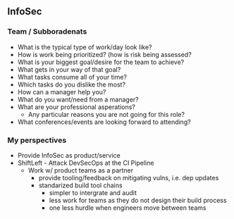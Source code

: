 


## InfoSec

### Team / Subboradenats

 - What is the typical type of work/day look like?
 - How is work being prioritized? (how is risk being assessed?
 - What is your biggest goal/desire for the team to achieve?
 - What gets in your way of that goal?
 - What tasks consume all of your time?
 - Which tasks do you dislike the most?
 - How can a manager help you?
 - What do you want/need from a manager?
 - What are your professional asperations?
	 - Any particular reasons you are not going for this role?
 - What conferences/events are looking forward to attending?

### My perspectives

 - Provide InfoSec as product/service
 - ShiftLeft - Attack DevSecOps at the CI Pipeline
	 - Work w/ product teams as a partner
		 - provide tooling/feedback on mitigating vulns, i.e. dep updates
		 - standarized build tool chains
			 - simpler to intergrate and audit
			 - less work for teams as they do not design their build process
			 - one less hurdle when engineers move between teams
<!--stackedit_data:
eyJoaXN0b3J5IjpbLTEzOTQxMzc5MzYsMTc5MTA5MDI4Nyw0NT
Q5NTI1NjAsMTk0NDc3Nzc0OCwxNjUwMDkzODEyLDE5MTA0NzEz
Ml19
-->